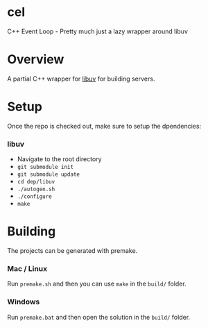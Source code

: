 # cel
C++ Event Loop - Pretty much just a lazy wrapper around libuv

# Overview
A partial C++ wrapper for [libuv](https://libuv.org/) for building servers.

# Setup
Once the repo is checked out, make sure to setup the dpendencies:
### libuv
- Navigate to the root directory
- `git submodule init`
- `git submodule update`
- `cd dep/libuv`
- `./autogen.sh`
- `./configure`
- `make`

# Building
The projects can be generated with premake.
### Mac / Linux
Run `premake.sh` and then you can use `make` in the `build/` folder.
### Windows
Run `premake.bat` and then open the solution in the `build/` folder.

